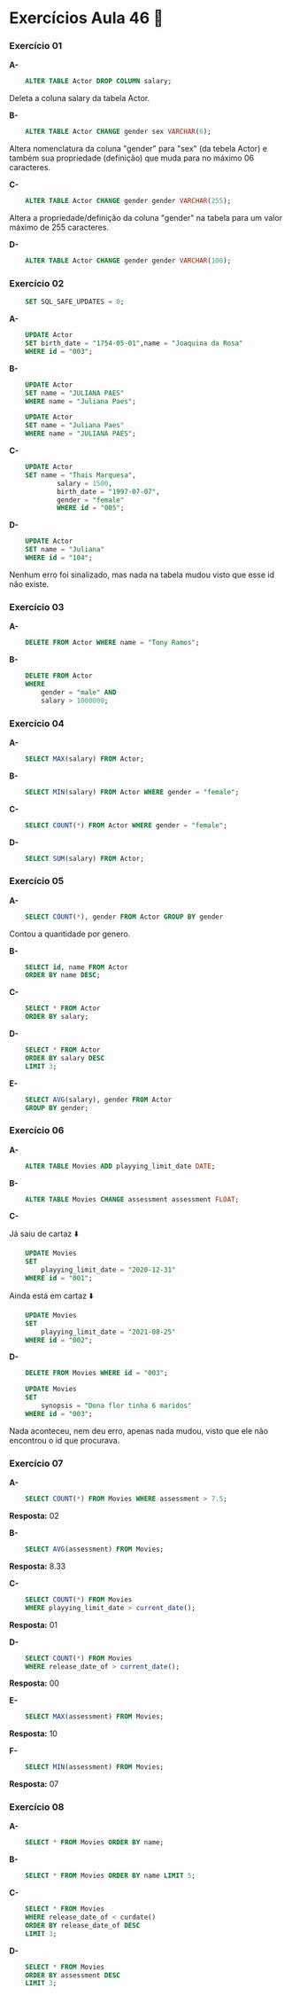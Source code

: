 
# Exercícios Aula 46  :memo:  

### Exercício 01

**A-** 

```sql
	ALTER TABLE Actor DROP COLUMN salary;
```
Deleta a coluna salary da tabela Actor.

**B-**

```sql
	ALTER TABLE Actor CHANGE gender sex VARCHAR(6);
```
Altera nomenclatura da coluna "gender" para "sex" (da tebela Actor) e também sua propriedade (definição) que muda para no máximo 06 caracteres.


**C-**
```sql
	ALTER TABLE Actor CHANGE gender gender VARCHAR(255);
```
Altera a propriedade/definição da coluna "gender" na tabela para um valor máximo de 255 caracteres.

**D-**
```sql
	ALTER TABLE Actor CHANGE gender gender VARCHAR(100);
```


### Exercício 02

``` sql
	SET SQL_SAFE_UPDATES = 0;
```

**A-**
``` sql
	UPDATE Actor
	SET birth_date = "1754-05-01",name = "Joaquina da Rosa"
	WHERE id = "003";
```
  
**B-**
``` sql
	UPDATE Actor
	SET name = "JULIANA PAES"
	WHERE name = "Juliana Paes";
```

``` sql
	UPDATE Actor
	SET name = "Juliana Paes"
	WHERE name = "JULIANA PAES";
```


**C-**
```sql
	UPDATE Actor
	SET name = "Thais Marquesa",
			salary = 1500,
			birth_date = "1997-07-07",
			gender = "female"
			WHERE id = "005";
```


**D-**
```sql
	UPDATE Actor
	SET name = "Juliana"
	WHERE id = "104";
```
Nenhum erro foi sinalizado, mas nada na tabela mudou visto que esse id não existe.


### Exercício 03

**A-**
``` sql
	DELETE FROM Actor WHERE name = "Tony Ramos";
```

**B-**
``` sql
	DELETE FROM Actor 
	WHERE
		gender = "male" AND
	    salary > 1000000;
```

### Exercício 04

**A-**
``` sql
	SELECT MAX(salary) FROM Actor;
```

**B-**
```sql
	SELECT MIN(salary) FROM Actor WHERE gender = "female";
```

**C-**
```sql
	SELECT COUNT(*) FROM Actor WHERE gender = "female";
```
**D-**
```sql
	SELECT SUM(salary) FROM Actor;
```

### Exercício 05

**A-**

```sql
	SELECT COUNT(*), gender FROM Actor GROUP BY gender
```
Contou a quantidade por genero.

**B-**

```sql
	SELECT id, name FROM Actor 
	ORDER BY name DESC;
```

**C-**

```sql
	SELECT * FROM Actor 
	ORDER BY salary;
```

**D-**

```sql
	SELECT * FROM Actor
	ORDER BY salary DESC
	LIMIT 3;
```

**E-**

```sql
	SELECT AVG(salary), gender FROM Actor 
	GROUP BY gender;
```


### Exercício 06

**A-**

```sql
	ALTER TABLE Movies ADD playying_limit_date DATE;
```

**B-**

```sql
	ALTER TABLE Movies CHANGE assessment assessment FLOAT;
```

**C-**

Já saiu de cartaz :arrow_down:
```sql
	UPDATE Movies 
	SET 
		playying_limit_date = "2020-12-31"
	WHERE id = "001";
```
Ainda está em cartaz :arrow_down:
```sql
	UPDATE Movies
	SET
		playying_limit_date = "2021-08-25"
	WHERE id = "002";
```

**D-**
```sql
	DELETE FROM Movies WHERE id = "003";
```
```sql
	UPDATE Movies
	SET 
		synopsis = "Dona flor tinha 6 maridos"
	WHERE id = "003";
```

Nada aconteceu, nem deu erro, apenas nada mudou, visto que ele não encontrou o id que procurava.

### Exercício 07

**A-**

```sql
	SELECT COUNT(*) FROM Movies WHERE assessment > 7.5; 
```
**Resposta:** 02

**B-**

```sql
	SELECT AVG(assessment) FROM Movies;
```
**Resposta:** 8.33

**C-**

```sql
	SELECT COUNT(*) FROM Movies 
	WHERE playying_limit_date > current_date();
```
**Resposta:** 01

**D-**

```sql
	SELECT COUNT(*) FROM Movies 
	WHERE release_date_of > current_date();
```
**Resposta:** 00

**E-**

```sql
	SELECT MAX(assessment) FROM Movies;
```
**Resposta:** 10

**F-**

```sql
	SELECT MIN(assessment) FROM Movies;
```
**Resposta:** 07

### Exercício 08

**A-**

```sql
	SELECT * FROM Movies ORDER BY name;
```

**B-**

```sql
	SELECT * FROM Movies ORDER BY name LIMIT 5;
```

**C-**

```sql
	SELECT * FROM Movies 
	WHERE release_date_of < curdate()
	ORDER BY release_date_of DESC
	LIMIT 3;
```


**D-**

```sql
	SELECT * FROM Movies
	ORDER BY assessment DESC
	LIMIT 3; 
```

